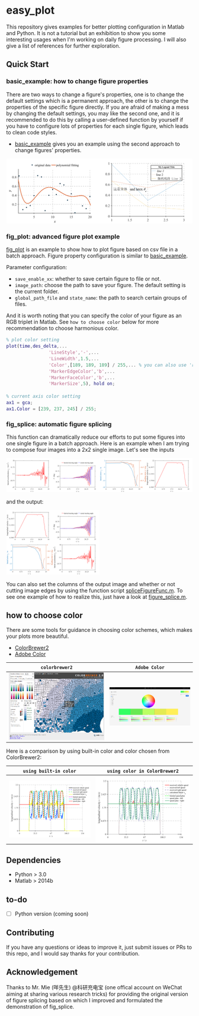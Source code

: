 # easy_plot

This repository gives examples for better plotting configuration in Matlab and Python. It is not a tutorial but an exhibition to show you some interesting usages when I'm working on daily figure processing. I will also give a list of references for further exploration.

## Quick Start

### basic_example: how to change figure properties

There are two ways to change a figure's properties, one is to change the default settings which is a permanent approach, the other is to change the properties of the specific figure directly. If you are afraid of making a mess by changing the default settings, you may like the second one, and it is recommended to do this by calling a user-defined function by yourself if you have to configure lots of properties for each single figure, which leads to clean code styles.

- [basic_example](src/matlab/basic_example/basic_example.m) gives you an example using the second approach to change figures' properties.

<img src="images/easy_plot_using_matlab_1.png" width="50%" alt="example plotting in matlab"><img src="images/easy_plot_using_matlab_2.png" width="50%" alt="example plotting in matlab">

### fig_plot: advanced figure plot example

[fig_plot](src/matlab/fig_plot/fig_plot.m) is an example to show how to plot figure based on csv file in a batch approach. Figure property configuration is similar to [basic_example](src/matlab/basic_example/basic_example.m).

Parameter configuration:
- `save_enable_xx`: whether to save certain figure to file or not.
- `image_path`: choose the path to save your figure. The default setting is the current folder.
- `global_path_file` and `state_name`: the path to search certain groups of files.

And it is worth noting that you can specify the color of your figure as an RGB triplet in Matlab. See `how to choose color` below for more recommendation to choose harmonious color.

```matlab
% plot color setting
plot(time,des_delta,...
                'LineStyle','-',...
                'LineWidth',1.5,...
                'Color',[189, 189, 189] / 255,... % you can also use 'r', 'g' etc. to call for the short name of built-in colors.
                'MarkerEdgeColor','b',...
                'MarkerFaceColor','b',...
                'MarkerSize',5), hold on;

% current axis color setting
ax1 = gca;
ax1.Color = [239, 237, 245] / 255;
```

### fig_splice: automatic figure splicing

This function can dramatically reduce our efforts to put some figures into one single figure in a batch approach. Here is an example when I am trying to compose four images into a 2x2 single image. Let's see the inputs

<img src="images/fig_splice/acceleration1.png" width="25%" alt="acceleration1"><img src="images/fig_splice/steering_angle1.png" width="25%" alt="steering_angle1"><img src="images/fig_splice/tracking_error1.png" width="25%" alt="tracking_error1"><img src="images/fig_splice/velocity1.png" width="25%" alt="velocity1">

and the output:

<img src="images/fig_splice/outfigure1.png" width="50%" alt="outfigure1">

You can also set the columns of the output image and whether or not cutting image edges by using the function script [spliceFigureFunc.m](src/matlab/fig_splice/spliceFigureFunc.m). To see one example of how to realize this, just have a look at [figure_splice.m](src/matlab/fig_splice/figure_splice.m).

## how to choose color

There are some tools for guidance in choosing color schemes, which makes your plots more beautiful.

- [ColorBrewer2](http://colorbrewer2.org/)
- [Adobe Color](https://color.adobe.com/zh/create/image/)

|`colorbrewer2`|`Adobe Color`|
|:------------:|:-----------:|
|<img src="/images/colorbrewer2.png" width="100%" alt="vrep_sim_scene">|<img src="/images/adobe_color.png" width="100%" alt="Adobe Color">|

Here is a comparison by using built-in color and color chosen from ColorBrewer2:

|`using built-in color`|`using color in ColorBrewer2`|
|:------------:|:-----------:|
|<img src="/images/color_comparison1.svg" width="100%" alt="using default color">|<img src="/images/color_comparison2.svg" width="100%" alt="using color in ColorBrewer2">|

## Dependencies

* Python > 3.0
* Matlab > 2014b

## to-do

- [ ] Python version (coming soon)

## Contributing

If you have any questions or ideas to improve it, just submit issues or PRs to this repo, and I would say thanks for your contribution.

## Acknowledgement

Thanks to Mr. Mie (咩先生) @科研充电宝 (one offical account on WeChat aiming at sharing various research tricks) for providing the original version of figure splicing based on which I improved and formulated the demonstration of fig_splice.
